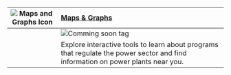 | ![Maps and Graphs Icon](https://api.epa.gov/easey/dev/content-mgmt/images/icon-analysis.svg) | **[Maps & Graphs](https://campd-dev.app.cloud.gov/#0 "Link")**                                                                                                                   |
| -------------------------------------------------------------------------------------------- | :------------------------------------------------------------------------------------------------------------------------------ |
|                                                                                              | ![Comming soon tag](https://api.epa.gov/easey/dev/content-mgmt/images/epa-coming-soon.svg)                                      |
|                                                                                              | Explore interactive tools to learn about programs that regulate the power sector and find information on power plants near you. |
